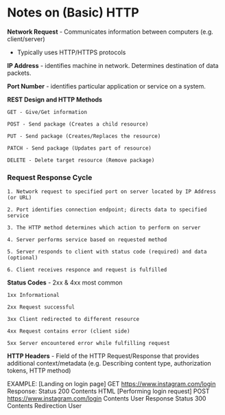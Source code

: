 # Notes on (Basic) HTTP

**Network Request** - Communicates information between computers (e.g. client/server)
- Typically uses HTTP/HTTPS protocols

**IP Address** - identifies machine in network. Determines destination of data packets.

**Port Number** - identifies particular application or service on a system.

**REST Design and HTTP Methods**

    GET - Give/Get information

    POST - Send package (Creates a child resource)

    PUT - Send package (Creates/Replaces the resource)

    PATCH - Send package (Updates part of resource)

    DELETE - Delete target resource (Remove package)


### Request Response Cycle
    1. Network request to specified port on server located by IP Address (or URL)

    2. Port identifies connection endpoint; directs data to specified service

    3. The HTTP method determines which action to perform on server

    4. Server performs service based on requested method

    5. Server responds to client with status code (required) and data (optional)

    6. Client receives responce and request is fulfilled

**Status Codes** - 2xx & 4xx most common

    1xx Informational

    2xx Request successful

    3xx Client redirected to different resource

    4xx Request contains error (client side)

    5xx Server encountered error while fulfilling request

**HTTP Headers** - Field of the HTTP Request/Response that provides additional context/metadata
                (e.g. Describing content type, authorization tokens, HTTP method)

EXAMPLE:
        [Landing on login page]
    GET https://www.instagram.com/login
    Response: Status 200 Contents HTML
        [Performing login request]
    POST https://www.instagram.com/login Contents User
    Response Status 300 Contents Redirection User

    